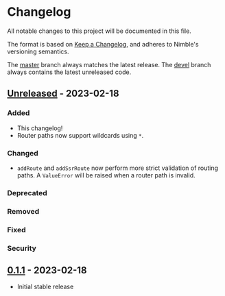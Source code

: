 # Changelog

All notable changes to this project will be documented in this file.

The format is based on [Keep a Changelog], and adheres to Nimble's versioning semantics.

The [master] branch always matches the latest release. The [devel] branch always contains the latest unreleased code.

## [Unreleased] - 2023-02-18

### Added

- This changelog!
- Router paths now support wildcards using `*`.

### Changed

- `addRoute` and `addSsrRoute` now perform more strict validation of routing paths. A `ValueError` will be raised when a router path is invalid.

### Deprecated

### Removed

### Fixed

### Security


## [0.1.1] - 2023-02-18

- Initial stable release

<!-- Links -->
[keep a changelog]: https://keepachangelog.com/en/1.0.0/

<!-- Versions -->
[unreleased]: https://github.com/ryukoposting/kroutes/compare/master...devel
[master]: https://github.com/ryukoposting/kroutes/tree/master
[devel]: https://github.com/ryukoposting/kroutes/tree/devel
[0.1.1]: https://github.com/ryukoposting/kroutes/releases/tag/0.1.1
